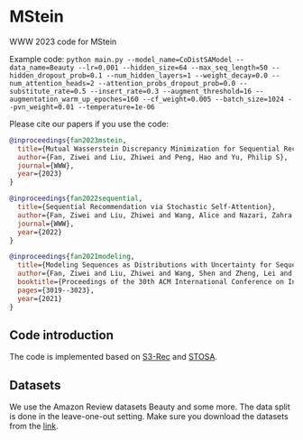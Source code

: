 # MStein
WWW 2023 code for MStein

Example code:
`python main.py --model_name=CoDistSAModel --data_name=Beauty --lr=0.001 --hidden_size=64 --max_seq_length=50 --hidden_dropout_prob=0.1 --num_hidden_layers=1 --weight_decay=0.0 --num_attention_heads=2 --attention_probs_dropout_prob=0.0 --substitute_rate=0.5 --insert_rate=0.3 --augment_threshold=16 --augmentation_warm_up_epoches=160 --cf_weight=0.005 --batch_size=1024 --pvn_weight=0.01 --temperature=1e-06`

Please cite our papers if you use the code:
```bibtex
@inproceedings{fan2023mstein,
  title={Mutual Wasserstein Discrepancy Minimization for Sequential Recommendation},
  author={Fan, Ziwei and Liu, Zhiwei and Peng, Hao and Yu, Philip S},
  journal={WWW},
  year={2023}
}

@inproceedings{fan2022sequential,
  title={Sequential Recommendation via Stochastic Self-Attention},
  author={Fan, Ziwei and Liu, Zhiwei and Wang, Alice and Nazari, Zahra and Zheng, Lei and Peng, Hao and Yu, Philip S},
  journal={WWW},
  year={2022}
}

@inproceedings{fan2021modeling,
  title={Modeling Sequences as Distributions with Uncertainty for Sequential Recommendation},
  author={Fan, Ziwei and Liu, Zhiwei and Wang, Shen and Zheng, Lei and Yu, Philip S},
  booktitle={Proceedings of the 30th ACM International Conference on Information \& Knowledge Management},
  pages={3019--3023},
  year={2021}
}
```

## Code introduction
The code is implemented based on [S3-Rec](https://github.com/RUCAIBox/CIKM2020-S3Rec) and [STOSA](https://github.com/zfan20/STOSA).

## Datasets
We use the Amazon Review datasets Beauty and some more. The data split is done in the
leave-one-out setting. Make sure you download the datasets from the [link](https://jmcauley.ucsd.edu/data/amazon/).
